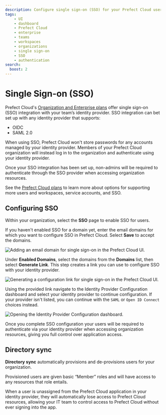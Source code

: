 ```yaml
---
description: Configure single sign-on (SSO) for your Prefect Cloud users.
tags:
    - UI
    - dashboard
    - Prefect Cloud
    - enterprise
    - teams
    - workspaces
    - organizations
    - single sign-on
    - SSO
    - authentication
search:
  boost: 2
---
```


# Single Sign-on (SSO) <span class="badge cloud"></span> <span class="badge orgs"></span> <span class="badge enterprise"></span>

Prefect Cloud's [Organization and Enterprise plans](https://www.prefect.io/pricing) offer single sign-on (SSO) integration with your team’s identity provider. SSO integration can bet set up with any identity provider that supports:

- OIDC
- SAML 2.0

When using SSO, Prefect Cloud won't store passwords for any accounts managed by your identity provider. Members of your Prefect Cloud organization will instead log in to the organization and authenticate using your identity provider.

Once your SSO integration has been set up, non-admins will be required to authenticate through the SSO provider when accessing organization resources.

See the [Prefect Cloud plans](https://www.prefect.io/pricing) to learn more about options for supporting more users and workspaces, service accounts, and SSO.

## Configuring SSO

Within your organization, select the **SSO** page to enable SSO for users.

If you haven't enabled SSO for a domain yet, enter the email domains for which you want to configure SSO in Prefect Cloud. Select **Save** to accept the domains.

![Adding an email domain for single sign-on in the Prefect Cloud UI.](/img/ui/cloud-sso.png)

Under **Enabled Domains**, select the domains from the **Domains** list, then select **Generate Link**. This step creates a link you can use to configure SSO with your identity provider.

![Generating a configuration link for single sign-on in the Prefect Cloud UI.](/img/ui/cloud-sso-provider.png)

Using the provided link navigate to the Identity Provider Configuration dashboard and select your identity provider to continue configuration. If your provider isn't listed, you can continue with the `SAML` or `Open ID Connect` choices instead.

![Opening the Identity Provider Configuration dashboard.](/img/ui/cloud-sso-dashboard.png)

Once you complete SSO configuration your users will be required to authenticate via your identity provider when accessing organization resources, giving you full control over application access.

## Directory sync

**Directory sync** automatically provisions and de-provisions users for your organization.

Provisioned users are given basic “Member” roles and will have access to any resources that role entails.

When a user is unassigned from the Prefect Cloud application in your identity provider, they will automatically lose access to Prefect Cloud resources, allowing your IT team to control access to Prefect Cloud without ever signing into the app.
